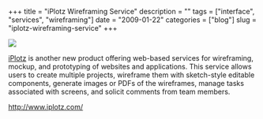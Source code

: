 +++
title = "iPlotz Wireframing Service"
description = ""
tags = ["interface", "services", "wireframing"]
date = "2009-01-22"
categories = ["blog"]
slug = "iplotz-wireframing-service"
+++



  <div class="notebook-screenshot"><a href="http://www.iplotz.com/"><img src="//media.konigi.com/notebook/iplotz.jpg" class="notebook-image" /></a></div><p><a href="http://www.iplotz.com/">iPlotz</a> is another new product offering web-based services for wireframing, mockup, and prototyping of websites and applications. This service allows users to create multiple projects, wireframe them with sketch-style editable components, generate images or PDFs of the wireframes, manage tasks associated with screens, and solicit comments from team members.</p>
    
  <a href="http://www.iplotz.com/">http://www.iplotz.com/</a>
